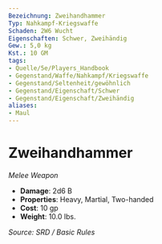 ```yaml
---
Bezeichnung: Zweihandhammer
Typ: Nahkampf-Kriegswaffe
Schaden: 2W6 Wucht
Eigenschaften: Schwer, Zweihändig
Gew.: 5,0 kg
Kst.: 10 GM
tags:
- Quelle/5e/Players_Handbook
- Gegenstand/Waffe/Nahkampf/Kriegswaffe
- Gegenstand/Seltenheit/gewöhnlich
- Gegenstand/Eigenschaft/Schwer
- Gegenstand/Eigenschaft/Zweihändig
aliases:
- Maul
---
```

# Zweihandhammer
*Melee Weapon*  

- **Damage**: 2d6 B
- **Properties**: Heavy, Martial, Two-handed
- **Cost**: 10 gp
- **Weight**: 10.0 lbs.

*Source: SRD / Basic Rules*